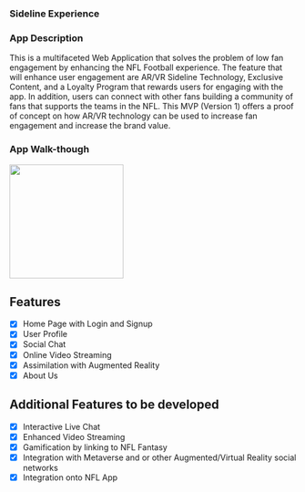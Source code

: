 ### Sideline Experience

### App Description
This is a multifaceted Web Application that solves the problem of low fan engagement by enhancing the NFL Football experience. The feature that will enhance user engagement are AR/VR Sideline Technology, Exclusive Content, and a Loyalty Program that rewards users for engaging with the app. In addition, users can connect with other fans building a community of fans that supports the teams in the NFL. This MVP (Version 1) offers a proof of concept on how AR/VR technology can be used to increase fan engagement and increase the brand value. 
### App Walk-though

<img src="https://drive.google.com/file/d/1QSZPcRA7QFF4ENyOA6uXv1GcRSuXByOZ/view?usp=share_link" width=200><br>


## Features
- [x] Home Page with Login and Signup 
- [x] User Profile
- [x] Social Chat
- [x] Online Video Streaming
- [x] Assimilation with Augmented Reality
- [x] About Us 
## Additional Features to be developed
- [x] Interactive Live Chat
- [x] Enhanced Video Streaming
- [x] Gamification by linking to NFL Fantasy
- [x] Integration with Metaverse and or other Augmented/Virtual Reality social networks
- [x] Integration onto NFL App
